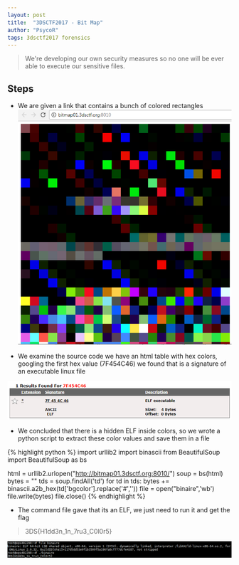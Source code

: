 ```yaml
---
layout: post
title:  "3DSCTF2017 - Bit Map"
author: "PsycoR"
tags: 3dsctf2017 forensics
---
```


>  We're developing our own security measures so no one will be ever able to execute our sensitive files.




## Steps
- We are given a link that contains a bunch of colored rectangles
 ![](https://github.com/pow270/pow270.github.io/blob/master/_posts/pictures/4.PNG?raw=true)

- We examine the source code we have an html table with hex colors, googling the first hex value (7F454C46) we found that is a signature of an executable linux file

 ![](https://github.com/pow270/pow270.github.io/blob/master/_posts/pictures/5.PNG?raw=true)

- We concluded that there is a hidden ELF inside colors, so we wrote a python script to extract these color values and save them in a file

{% highlight python %}
import urllib2
import binascii
from BeautifulSoup import BeautifulSoup as bs

html = urllib2.urlopen("http://bitmap01.3dsctf.org:8010/")
soup = bs(html)
bytes = ""
tds = soup.findAll('td')
for td in tds:
	bytes += binascii.a2b_hex(td['bgcolor'].replace('#',''))
file = open("binaire",'wb')
file.write(bytes)
file.close()
{% endhighlight %}

- The command file gave that its an ELF, we just need to run it and get the flag

> 3DS{H1dd3n_1n_7ru3_C0l0r5}

 ![](https://github.com/pow270/pow270.github.io/blob/master/_posts/pictures/6.png?raw=true)




